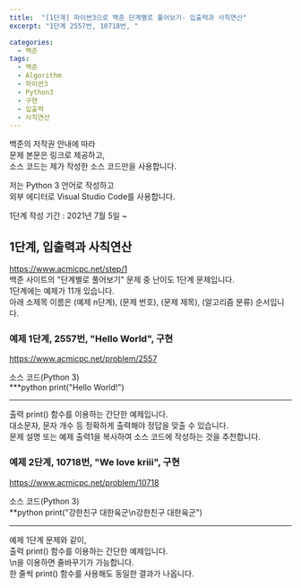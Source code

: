```yaml
---
title:  "[1단계] 파이썬3으로 백준 단계별로 풀어보기- 입출력과 사칙연산"
excerpt: "1단계 2557번, 10718번, "

categories:
  - 백준
tags:
  - 백준
  - Algorithm
  - 파이썬3
  - Python3
  - 구현
  - 입출력
  - 사칙연산
---
```


백준의 저작권 안내에 따라   
문제 본문은 링크로 제공하고,   
소스 코드는 제가 작성한 소스 코드만을 사용합니다.  

저는 Python 3 언어로 작성하고  
외부 에디터로 Visual Studio Code를 사용합니다.  

1단계 작성 기간 : 2021년 7월 5일 ~ 


## 1단계, 입출력과 사칙연산
<https://www.acmicpc.net/step/1>  
백준 사이트의 "단계별로 풀어보기" 문제 중 난이도 1단계 문제입니다.  
1단계에는 예제가 11개 있습니다.  
아래 소제목 이름은 (예제 n단계), (문제 번호), (문제 제목), (알고리즘 분류) 순서입니다.  



### 예제 1단계, 2557번, "Hello World", 구현
<https://www.acmicpc.net/problem/2557>  

소스 코드(Python 3)  
***python
print("Hello World!")
***

 출력 print() 함수를 이용하는 간단한 예제입니다.  
대소문자, 문자 개수 등 정확하게 출력해야 정답을 맞출 수 있습니다.  
문제 설명 또는 예제 출력1을 복사하여 소스 코드에 작성하는 것을 추천합니다.  



### 예제 2단계, 10718번, "We love kriii", 구현
<https://www.acmicpc.net/problem/10718>   

소스 코드(Python 3)  
**python
print("강한친구 대한육군\n강한친구 대한육군")
***

 예제 1단계 문제와 같이,  
출력 print() 함수를 이용하는 간단한 예제입니다.  
\n을 이용하면 줄바꾸기가 가능합니다.  
한 줄씩 print() 함수를 사용해도 동일한 결과가 나옵니다.  



